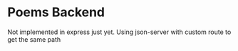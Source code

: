 # Poems Backend

Not implemented in express just yet. Using json-server with custom route to get the same path